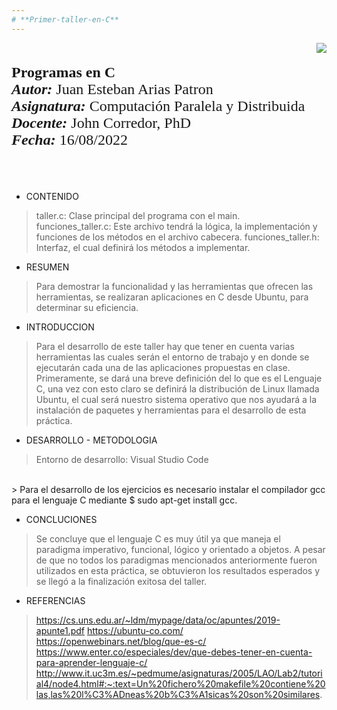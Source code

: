 ```yaml
---
# **Primer-taller-en-C**
---
```

<div> 
<img src="https://res-5.cloudinary.com/crunchbase-production/image/upload/c_lpad,h_256,w_256,f_auto,q_auto:eco/v1455514364/pim02bzqvgz0hibsra41.png" align="right"><br><br><FONT FACE="times new roman" SIZE=5>
<b>Programas en C </b> <br>
<i><b>Autor:</b></i> Juan Esteban Arias Patron <br>
<i><b>Asignatura:</b></i> Computación Paralela y Distribuida <br>
<i><b>Docente:</b></i> John Corredor, PhD <br>
 <i><b>Fecha:</b></i> 16/08/2022
<br><br><br>
</FONT>
</div>

*   CONTENIDO
> taller.c: Clase principal del programa con el main. 
> <br>
> funciones_taller.c: Este archivo tendrá la lógica, la implementación y funciones de los métodos en el archivo cabecera. 
> funciones_taller.h: Interfaz, el cual definirá los métodos a implementar. 


*   RESUMEN
> Para demostrar la funcionalidad y las herramientas que ofrecen las herramientas, se realizaran aplicaciones en C desde Ubuntu, para determinar su eficiencia.

*   INTRODUCCION
> Para el desarrollo de este taller hay que tener en cuenta varias herramientas las cuales serán el entorno de trabajo y en donde se ejecutarán cada una de las aplicaciones propuestas en clase. Primeramente, se dará una breve definición del lo que es el Lenguaje C, una vez con esto claro se definirá la distribución de Linux llamada Ubuntu, el cual será nuestro sistema operativo que nos ayudará a la instalación de paquetes y herramientas para el desarrollo de esta práctica. 

*   DESARROLLO - METODOLOGIA
> Entorno de desarrollo: Visual Studio Code
<br>
> Para el desarrollo de los ejercicios es necesario instalar el compilador gcc para el lenguaje C mediante $ sudo apt-get install gcc. 


*   CONCLUCIONES
> Se concluye que el lenguaje C es muy útil ya que maneja el paradigma imperativo, funcional, lógico y orientado a objetos. A pesar de que no todos los paradigmas mencionados anteriormente fueron utilizados en esta práctica, se obtuvieron los resultados esperados y se llegó a la finalización exitosa del taller. 

*   REFERENCIAS
> https://cs.uns.edu.ar/~ldm/mypage/data/oc/apuntes/2019-apunte1.pdf 
> https://ubuntu-co.com/ 
> https://openwebinars.net/blog/que-es-c/ 
> https://www.enter.co/especiales/dev/que-debes-tener-en-cuenta-para-aprender-lenguaje-c/
>http://www.it.uc3m.es/~pedmume/asignaturas/2005/LAO/Lab2/tutorial4/node4.html#:~:text=Un%20fichero%20makefile%20contiene%20las,las%20l%C3%ADneas%20b%C3%A1sicas%20son%20similares. 
